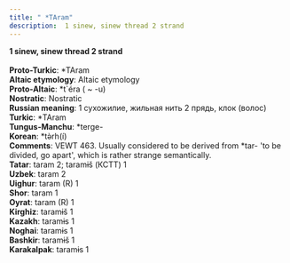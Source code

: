 ```yaml
---
title: " *TAram"
description:  1 sinew, sinew thread 2 strand
---
```

<p data-pagefind-weight="0.5">
<strong> 1 sinew, sinew thread 2 strand</strong><br><br>
<strong>Proto-Turkic</strong>:  *TAram<br>
<strong>Altaic etymology</strong>:  Altaic etymology<br>
<strong> Proto-Altaic</strong>:  *t`éra ( ~ -u)<br>
<strong>Nostratic</strong>:  Nostratic<br>
<strong>Russian meaning</strong>:  1 сухожилие, жильная нить 2 прядь, клок (волос)<br>
<strong>Turkic</strong>:  *TAram<br>
<strong>Tungus-Manchu</strong>:  *terge-<br>
<strong>Korean</strong>:  *tǝ̀rh(í)<br>
<strong>Comments</strong>:  VEWT 463. Usually considered to be derived from *tar- 'to be divided, go apart', which is rather strange semantically.<br>
<strong>Tatar</strong>:  taram 2; taramɨš (КСТТ) 1<br>
<strong>Uzbek</strong>:  taram 2<br>
<strong>Uighur</strong>:  taram (R) 1<br>
<strong>Shor</strong>:  taram 1<br>
<strong>Oyrat</strong>:  taram (R) 1<br>
<strong>Kirghiz</strong>:  taramɨš 1<br>
<strong>Kazakh</strong>:  taramɨs 1<br>
<strong>Noghai</strong>:  taramɨs 1<br>
<strong>Bashkir</strong>:  taramɨš 1<br>
<strong>Karakalpak</strong>:  taramɨs 1<br>

</p>
